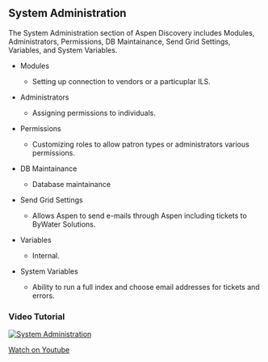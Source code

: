 ## System Administration

The System Administration section of Aspen Discovery includes Modules, Administrators, Permissions, DB Maintainance, Send Grid Settings, Variables, and System Variables.

- Modules

  - Setting up connection to vendors or a particuplar ILS.

- Administrators

  - Assigning permissions to individuals.

- Permissions

  - Customizing roles to allow patron types or administrators various permissions.

- DB Maintainance

  - Database maintainance

- Send Grid Settings

  - Allows Aspen to send e-mails through Aspen including tickets to ByWater Solutions.

- Variables

  - Internal.

- System Variables

  - Ability to run a full index and choose email addresses for tickets and errors.


### Video Tutorial

[![System Administration](/manual/images/System-Admin-System-Reports.jpg)](https://youtu.be/yfmmSB7J_s4)

[Watch on Youtube](https://youtu.be/yfmmSB7J_s4)
